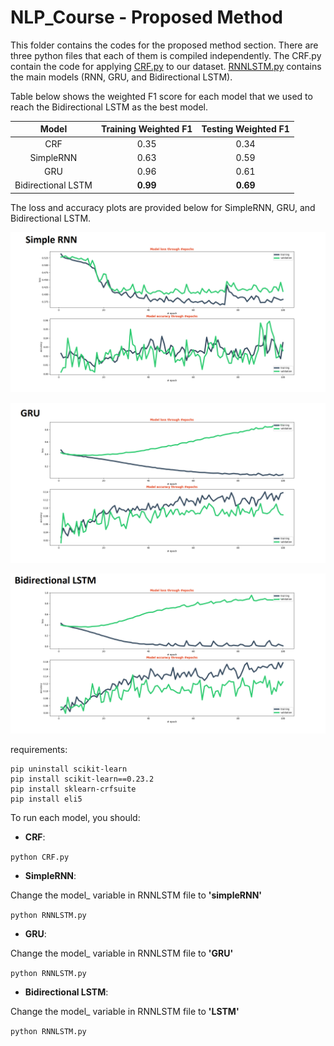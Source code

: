 # NLP_Course - Proposed Method

This folder contains the codes for the proposed method section. There are three python files that each of them is compiled independently. The CRF.py contain the code for applying [CRF.py](https://github.com/soroush-ziaeinejad/NLP_Course/blob/main/ProposedMethod_ziaeines/CRF.py) to our dataset. [RNNLSTM.py](https://github.com/soroush-ziaeinejad/NLP_Course/blob/main/ProposedMethod_ziaeines/RNNLSTM.py) contains the main models (RNN, GRU, and Bidirectional LSTM). 


Table below shows the weighted F1 score for each model that we used to reach the Bidirectional LSTM as the best model.

|      **Model**     | **Training Weighted F1** | **Testing Weighted F1** |
|:------------------:|:------------------------:|:-----------------------:|
|         CRF        |           0.35           |           0.34          |
|      SimpleRNN     |           0.63           |           0.59          |
|         GRU        |           0.96           |           0.61          |
| Bidirectional LSTM |         **0.99**         |         **0.69**        |

The loss and accuracy plots are provided below for SimpleRNN, GRU, and Bidirectional LSTM.

![SimpleRNN](https://github.com/soroush-ziaeinejad/NLP_Course/blob/5fd9faf59be06a32c5750bf9b89c3fee9046b5bc/ProposedMethod_ziaeines/imgs/simpleRNN%20-%20Copy.png)


![GRUreal2](https://github.com/soroush-ziaeinejad/NLP_Course/blob/5fd9faf59be06a32c5750bf9b89c3fee9046b5bc/ProposedMethod_ziaeines/imgs/GRUreal2%20-%20Copy.png)

![lstm](https://github.com/soroush-ziaeinejad/NLP_Course/blob/5fd9faf59be06a32c5750bf9b89c3fee9046b5bc/ProposedMethod_ziaeines/imgs/lstm%20-%20Copy.png)


requirements:
```
pip uninstall scikit-learn
pip install scikit-learn==0.23.2
pip install sklearn-crfsuite
pip install eli5
```


To run each model, you should:

*    **CRF**:

```python CRF.py```

*    **SimpleRNN**:

Change the model_ variable in RNNLSTM file to **'simpleRNN'**

```python RNNLSTM.py```

*    **GRU**:

Change the model_ variable in RNNLSTM file to **'GRU'**

```python RNNLSTM.py```

*    **Bidirectional LSTM**:

Change the model_ variable in RNNLSTM file to **'LSTM'**

```python RNNLSTM.py```
